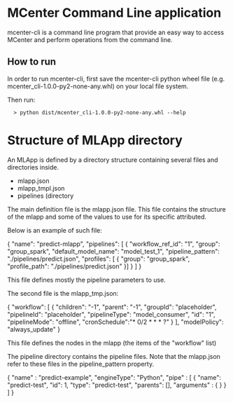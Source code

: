 # MCenter Command Line application

mcenter-cli is a command line program that provide an easy way to access MCenter and perform operations from the
command line.

## How to run

In order to run mcenter-cli, first save the mcenter-cli python wheel file
(e.g. mcenter_cli-1.0.0-py2-none-any.whl) on your local file system.

Then run:

      > python dist/mcenter_cli-1.0.0-py2-none-any.whl --help


# Structure of MLApp directory

An MLApp is defined by a directory structure containing several files and directories inside.

* mlapp.json
* mlapp_tmpl.json
* pipelines (directory

The main definition file is the mlapp.json file. This file contains the structure of the mlapp and some of the values
to use for its specific attributed.

Below is an example of such file:

{
       "name": "predict-mlapp",
       "pipelines": [
		{
                "workflow_ref_id": "1",
                "group": "group_spark",
		        "default_model_name": "model_test_1",
                "pipeline_pattern": "./pipelines/predict.json",
		        "profiles": [
                 {
                    "group": "group_spark",
                    "profile_path": "./pipelines/predict.json"
                 }]
          	}
        ]
}

This file defines mostly the pipeline parameters to use.


The second file is the mlapp_tmp.json:

{
    "workflow": [
         {
            "children": "-1",
            "parent": "-1",
            "groupId": "placeholder",
            "pipelineId": "placeholder",
            "pipelineType": "model_consumer",
            "id": "1",
            "pipelineMode": "offline",
            "cronSchedule":"* 0/2 * * * ?"
        }
    ],
    "modelPolicy": "always_update"
}

This file defines the nodes in the mlapp (the items of the "workflow" list)


The pipeline directory contains the pipeline files. Note that the mlapp.json refer to these files in the
pipeline_pattern property.


{
          "name" : "predict-example",
          "engineType": "Python",
          "pipe" : [
              {
                  "name": "predict-test",
                  "id": 1,
                  "type": "predict-test",
                  "parents": [],
                  "arguments" : {
                  }
              }
          ]
 }

